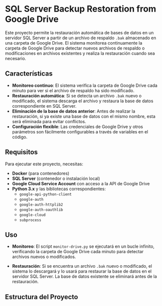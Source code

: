# SQL Server Backup Restoration from Google Drive

Este proyecto permite la restauración automática de bases de datos en un servidor SQL Server a partir de un archivo de respaldo `.bak` almacenado en una carpeta de Google Drive. El sistema monitorea continuamente la carpeta de Google Drive para detectar nuevos archivos de respaldo o modificaciones en archivos existentes y realiza la restauración cuando sea necesario.

## Características

- **Monitoreo continuo**: El sistema verifica la carpeta de Google Drive cada minuto para ver si el archivo de respaldo ha sido modificado.
- **Restauración automática**: Si se detecta un archivo `.bak` nuevo o modificado, el sistema descarga el archivo y restaura la base de datos correspondiente en SQL Server.
- **Eliminación de la base de datos anterior**: Antes de realizar la restauración, si ya existe una base de datos con el mismo nombre, esta será eliminada para evitar conflictos.
- **Configuración flexible**: Las credenciales de Google Drive y otros parámetros son fácilmente configurables a través de variables en el código.

## Requisitos

Para ejecutar este proyecto, necesitas:

- **Docker** (para contenedores)
- **SQL Server** (contenedor o instalación local)
- **Google Cloud Service Account** con acceso a la API de Google Drive
- **Python 3.x** y las bibliotecas correspondientes:
    - `google-api-python-client`
    - `google-auth`
    - `google-auth-httplib2`
    - `google-auth-oauthlib`
    - `google-cloud`
    - `subprocess`
  
## Uso

- **Monitoreo**: El script `monitor-drive.py` se ejecutará en un bucle infinito, verificando la carpeta de Google Drive cada minuto para detectar archivos nuevos o modificados.

- **Restauración**: Si se encuentra un archivo `.bak` nuevo o modificado, el sistema lo descargará y lo usará para restaurar la base de datos en el servidor SQL Server. La base de datos existente se eliminará antes de la restauración.

## Estructura del Proyecto

